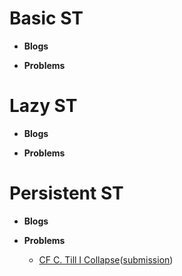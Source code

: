 # Basic ST
* __Blogs__



* __Problems__



# Lazy ST
* __Blogs__



* __Problems__



# Persistent ST
* __Blogs__



* __Problems__

  * [CF C. Till I Collapse](https://codeforces.com/contest/786/problem/C)([submission](https://codeforces.com/contest/786/submission/172295333))
